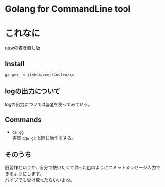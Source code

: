 # Golang for CommandLine tool

# これなに
[qqw](https://github.com/e10ulen/qqw)の書き直し版  

## Install
`` go get -v github.com/e10ulen/qs ``
  
## logの出力について
logの出力については[logf](https://github.com/spiegel-im-spiegel/logf)を使ってみている。  

##  Commands
- `` qs gg ``  
実質 ``qqw gc`` と同じ動作をする。  

##  そのうち
旧習作というか、自分で使いたくて作った[ht](https://github.com/e10ulen/ht)のようにコミットメッセージ入力できるようにします。  
パイプでも受け取れたらいいよね。
